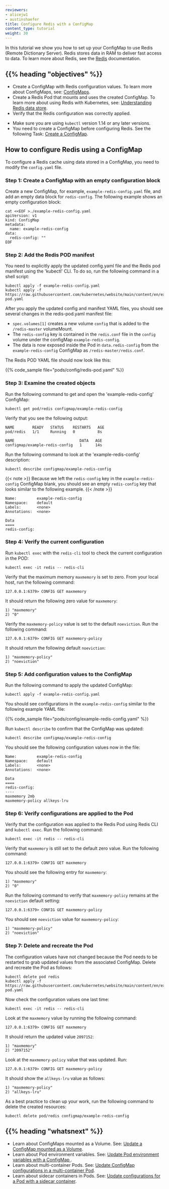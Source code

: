 ```yaml
---
reviewers:
- alicejw1
- austinshaefer
title: Configure Redis with a ConfigMap
content_type: tutorial
weight: 30
---
```


<!-- overview: introduce what this tutorial accomplishes - what it does/doesn't do and who should read it. -->

In this tutorial we show you how to set up your ConfigMap to use Redis (Remote Dictionary Server). Redis stores data in RAM to deliver fast access to data. To learn more about Redis, see the [Redis](https://redis.io/about/) documentation. 
<!-- alicejw1 suggests to write a concepts guide about Redis, and include a link to that doc in this tutorial:-->

## {{% heading "objectives" %}}

* Create a ConfigMap with Redis configuration values. To learn more about ConfigMaps, see: [ConfigMaps](/docs/concepts/configuration/configmap/).
* Create a Redis Pod that mounts and uses the created ConfigMap. To learn more about using Redis with Kubernetes, see: [Understanding Redis data store](docs/concepts/redis). 
* Verify that the Redis configuration was correctly applied.

<!-- This section is duplicate content that is repeated from the prerequisite Task in Configure Pods and Containers. See https://kubernetes.io/docs/tasks/configure-pod-container/configure-pod-configmap/#before-you-begin. 
## {{% heading "prerequisites" %}}

{{< include "task-tutorial-prereqs.md" >}} {{< version-check >}}
-->
* Make sure you are using `kubectl` version 1.14 or any later versions.
* You need to create a ConfigMap before configuring Redis. See the following Task: [Create a ConfigMap](/docs/tasks/configure-pod-container/configure-pod-configmap/#create-a-configmap).

<!-- lessoncontent -->

## How to configure Redis using a ConfigMap

To configure a Redis cache using data stored in a ConfigMap, you need to modify the `config.yaml` file. 

### Step 1: Create a ConfigMap with an empty configuration block

Create a new ConfigMap, for example, `example-redis-config.yaml` file, and add an empty data block for `redis-config`. The following example shows an empty configuration block:

```shell
cat <<EOF >./example-redis-config.yaml
apiVersion: v1
kind: ConfigMap
metadata:
  name: example-redis-config
data:
  redis-config: ""
EOF
```

### Step 2: Add the Redis POD manifest 

You need to explicitly apply the updated config.yaml file and the Redis pod manifest using the 'kubectl' CLI. To do so, run the following command in a shell script:

```shell
kubectl apply -f example-redis-config.yaml
kubectl apply -f https://raw.githubusercontent.com/kubernetes/website/main/content/en/examples/pods/config/redis-pod.yaml
```

After you apply the updated config and manifest YAML files, you should see several changes in the redis-pod.yaml manifest file:

* `spec.volumes[1]` creates a new volume `config` that is added to the `/redis-master` volumeMount.
* The `redis-config` key is contained in the `redis.conf` file in the `config` volume under the configMap `example-redis-config`.
* The data is now exposed inside the Pod in `data.redis-config` from the `example-redis-config`
ConfigMap as `/redis-master/redis.conf`.

The Redis POD YAML file should now look like this:

{{% code_sample file="pods/config/redis-pod.yaml" %}}

### Step 3: Examine the created objects

Run the following command to get and open the 'example-redis-config' ConfigMap:

```shell
kubectl get pod/redis configmap/example-redis-config 
```

Verify that you see the following output:

```
NAME        READY   STATUS    RESTARTS   AGE
pod/redis   1/1     Running   0          8s

NAME                             DATA   AGE
configmap/example-redis-config   1      14s
```

Run the following command to look at the 'example-redis-config' description:

```shell
kubectl describe configmap/example-redis-config
```

{{< note >}}
Because we left the `redis-config` key in the `example-redis-config` ConfigMap blank, you should see an empty `redis-config` key that looks similar to the following example.
{{< /note >}}

```shell
Name:         example-redis-config
Namespace:    default
Labels:       <none>
Annotations:  <none>

Data
====
redis-config:
```

### Step 4: Verify the current configuration

Run `kubectl exec` with the `redis-cli` tool to check the current configuration in the POD:

```shell
kubectl exec -it redis -- redis-cli
```

Verify that the maximum memory `maxmemory` is set to zero. From your local host, run the following command:

```shell
127.0.0.1:6379> CONFIG GET maxmemory
```

It should return the following zero value for `maxmemory`:

```shell
1) "maxmemory"
2) "0"
```

Verify the `maxmemory-policy` value is set to the default `noeviction`. Run the following command:

```shell
127.0.0.1:6379> CONFIG GET maxmemory-policy
```
It should return the following default `noeviction`:

```shell
1) "maxmemory-policy"
2) "noeviction"
```

### Step 5: Add configuration values to the ConfigMap

Run the following command to apply the updated ConfigMap:

```shell
kubectl apply -f example-redis-config.yaml
```

You should see configurations in the `example-redis-config` similar to the following example YAML file:

{{% code_sample file="pods/config/example-redis-config.yaml" %}}

Run `kubectl describe` to confirm that the ConfigMap was updated: 

```shell
kubectl describe configmap/example-redis-config
```

You should see the following configuration values now in the file:

```shell
Name:         example-redis-config
Namespace:    default
Labels:       <none>
Annotations:  <none>

Data
====
redis-config:
----
maxmemory 2mb
maxmemory-policy allkeys-lru
```

### Step 6: Verify configurations are applied to the Pod
<!-- alice left off here....need to rewrite the rest of the file -->

Verify that the configuration was applied to the Redis Pod using Redis CLI and `kubectl exec`. Run the following command:

```shell
kubectl exec -it redis -- redis-cli
```

Verify that `maxmemory` is still set to the default zero value. Run the following command:

```shell
127.0.0.1:6379> CONFIG GET maxmemory
```
You should see the following entry for `maxmemory`:

```shell
1) "maxmemory"
2) "0"
```

Run the following command to verify that `maxmemory-policy` remains at the `noeviction` default setting:

```shell
127.0.0.1:6379> CONFIG GET maxmemory-policy
```

You should see `noeviction` value for `maxmemory-policy`:

```shell
1) "maxmemory-policy"
2) "noeviction"
```

### Step 7: Delete and recreate the Pod

The configuration values have not changed because the Pod needs to be restarted to grab updated
values from the associated ConfigMap. Delete and recreate the Pod as follows:

```shell
kubectl delete pod redis
kubectl apply -f https://raw.githubusercontent.com/kubernetes/website/main/content/en/examples/pods/config/redis-pod.yaml
```

Now check the configuration values one last time:

```shell
kubectl exec -it redis -- redis-cli
```

Look at the `maxmemory` value by running the following command:

```shell
127.0.0.1:6379> CONFIG GET maxmemory
```

It should return the updated value `2097152`:

```shell
1) "maxmemory"
2) "2097152"
```

Look at the `maxmemory-policy` value that was updated. Run:

```shell
127.0.0.1:6379> CONFIG GET maxmemory-policy
```

It should show the `allkeys-lru` value as follows:

```shell
1) "maxmemory-policy"
2) "allkeys-lru"
```
As a best practice to clean up your work, run the following command to delete the created resources:

```shell
kubectl delete pod/redis configmap/example-redis-config
```

## {{% heading "whatsnext" %}}

* Learn about ConfigMaps mounted as a Volume. See: [Update a ConfigMap mounted as a Volume](/docs/tutorials/configuration/updating-configuration-via-a-configmap/#rollout-configmap-volume).
* Learn about Pod environment variables. See: [Update Pod environment variables with a ConfigMap ](/docs/tutorials/configuration/updating-configuration-via-a-configmap/#rollout-configmap-env).
* Learn about multi-container Pods. See: [Update ConfigMap configurations in a multi-container Pod](/docs/tutorials/configuration/updating-configuration-via-a-configmap/#rollout-configmap-multiple-containers).
* Learn about sidecar containers in Pods. See: [Update configurations for a Pod with a sidecar container](/docs/tutorials/configuration/updating-configuration-via-a-configmap/#rollout-configmap-sidecar).
